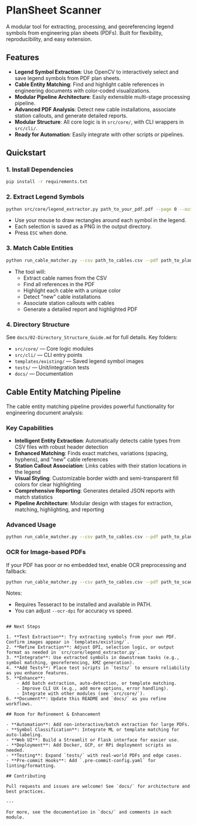 # PlanSheet Scanner

A modular tool for extracting, processing, and georeferencing legend symbols from engineering plan sheets (PDFs). Built for flexibility, reproducibility, and easy extension.

## Features

- **Legend Symbol Extraction**: Use OpenCV to interactively select and save legend symbols from PDF plan sheets.
- **Cable Entity Matching**: Find and highlight cable references in engineering documents with color-coded visualizations.
- **Modular Pipeline Architecture**: Easily extensible multi-stage processing pipeline.
- **Advanced PDF Analysis**: Detect new cable installations, associate station callouts, and generate detailed reports.
- **Modular Structure**: All core logic is in `src/core/`, with CLI wrappers in `src/cli/`.
- **Ready for Automation**: Easily integrate with other scripts or pipelines.

## Quickstart

### 1. Install Dependencies

```bash
pip install -r requirements.txt
```

### 2. Extract Legend Symbols

```bash
python src/core/legend_extractor.py path_to_your_pdf.pdf --page 0 --output_dir templates/existing
```

- Use your mouse to draw rectangles around each symbol in the legend.
- Each selection is saved as a PNG in the output directory.
- Press `ESC` when done.

### 3. Match Cable Entities

```bash
python run_cable_matcher.py --csv path_to_cables.csv --pdf path_to_plans.pdf
```

- The tool will:
  - Extract cable names from the CSV
  - Find all references in the PDF
  - Highlight each cable with a unique color
  - Detect "new" cable installations
  - Associate station callouts with cables
  - Generate a detailed report and highlighted PDF

### 4. Directory Structure

See `docs/02-Directory_Structure_Guide.md` for full details. Key folders:

- `src/core/` — Core logic modules
- `src/cli/` — CLI entry points
- `templates/existing/` — Saved legend symbol images
- `tests/` — Unit/integration tests
- `docs/` — Documentation

## Cable Entity Matching Pipeline

The cable entity matching pipeline provides powerful functionality for engineering document analysis:

### Key Capabilities

- **Intelligent Entity Extraction**: Automatically detects cable types from CSV files with robust header detection
- **Enhanced Matching**: Finds exact matches, variations (spacing, hyphens), and "new" cable references
- **Station Callout Association**: Links cables with their station locations in the legend
- **Visual Styling**: Customizable border width and semi-transparent fill colors for clear highlighting
- **Comprehensive Reporting**: Generates detailed JSON reports with match statistics
- **Pipeline Architecture**: Modular design with stages for extraction, matching, highlighting, and reporting

### Advanced Usage

```bash
python run_cable_matcher.py --csv path_to_cables.csv --pdf path_to_plans.pdf --border-width 0.8 --fill-opacity 0.2 --output-dir ./custom_output --verbose
```

### OCR for Image-based PDFs

If your PDF has poor or no embedded text, enable OCR preprocessing and fallback:

```bash
python run_cable_matcher.py --csv path_to_cables.csv --pdf path_to_scanned_plans.pdf --ocr --ocr-dpi 300
```

Notes:
- Requires Tesseract to be installed and available in PATH.
- You can adjust `--ocr-dpi` for accuracy vs speed.
```

## Next Steps

1. **Test Extraction**: Try extracting symbols from your own PDF. Confirm images appear in `templates/existing/`.
2. **Refine Extraction**: Adjust DPI, selection logic, or output format as needed in `src/core/legend_extractor.py`.
3. **Integrate**: Use extracted symbols in downstream tasks (e.g., symbol matching, georeferencing, KMZ generation).
4. **Add Tests**: Place test scripts in `tests/` to ensure reliability as you enhance features.
5. **Enhance**:
    - Add batch extraction, auto-detection, or template matching.
    - Improve CLI UX (e.g., add more options, error handling).
    - Integrate with other modules (see `src/core/`).
6. **Document**: Update this README and `docs/` as you refine workflows.

## Room for Refinement & Enhancement

- **Automation**: Add non-interactive/batch extraction for large PDFs.
- **Symbol Classification**: Integrate ML or template matching for auto-labeling.
- **Web UI**: Build a Streamlit or Flask interface for easier use.
- **Deployment**: Add Docker, GCP, or RPi deployment scripts as needed.
- **Testing**: Expand `tests/` with real-world PDFs and edge cases.
- **Pre-commit Hooks**: Add `.pre-commit-config.yaml` for linting/formatting.

## Contributing

Pull requests and issues are welcome! See `docs/` for architecture and best practices.

---

For more, see the documentation in `docs/` and comments in each module.
 
 